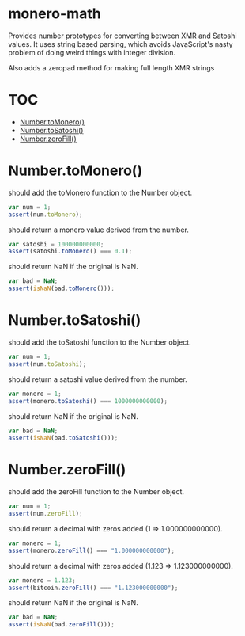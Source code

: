 # monero-math

Provides number prototypes for converting between XMR and Satoshi values. It
uses string based parsing, which avoids JavaScript's nasty problem of doing
weird things with integer division.

Also adds a zeropad method for making full length XMR strings


# TOC
   - [Number.toMonero()](#numbertomonero)
   - [Number.toSatoshi()](#numbertosatoshi)
   - [Number.zeroFill()](#numberzerofill)

<a name=""></a>
 
<a name="numbertomonero"></a>
# Number.toMonero()
should add the toMonero function to the Number object.

```js
var num = 1;
assert(num.toMonero);
```

should return a monero value derived from the number.

```js
var satoshi = 100000000000;
assert(satoshi.toMonero() === 0.1);
```

should return NaN if the original is NaN.

```js
var bad = NaN;
assert(isNaN(bad.toMonero()));
```

<a name="numbertosatoshi"></a>
# Number.toSatoshi()
should add the toSatoshi function to the Number object.

```js
var num = 1;
assert(num.toSatoshi);
```

should return a satoshi value derived from the number.

```js
var monero = 1;
assert(monero.toSatoshi() === 1000000000000);
```

should return NaN if the original is NaN.

```js
var bad = NaN;
assert(isNaN(bad.toSatoshi()));
```

<a name="numberzerofill"></a>
# Number.zeroFill()
should add the zeroFill function to the Number object.

```js
var num = 1;
assert(num.zeroFill);
```

should return a decimal with zeros added (1 => 1.000000000000).

```js
var monero = 1;
assert(monero.zeroFill() === "1.000000000000");
```

should return a decimal with zeros added (1.123 => 1.123000000000).

```js
var monero = 1.123;
assert(bitcoin.zeroFill() === "1.123000000000");
```

should return NaN if the original is NaN.

```js
var bad = NaN;
assert(isNaN(bad.zeroFill()));
```



